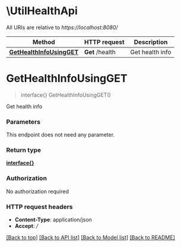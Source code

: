 # \UtilHealthApi

All URIs are relative to *https://localhost:8080/*

Method | HTTP request | Description
------------- | ------------- | -------------
[**GetHealthInfoUsingGET**](UtilHealthApi.md#GetHealthInfoUsingGET) | **Get** /health | Get health info


# **GetHealthInfoUsingGET**
> interface{} GetHealthInfoUsingGET()

Get health info


### Parameters
This endpoint does not need any parameter.

### Return type

[**interface{}**](interface{}.md)

### Authorization

No authorization required

### HTTP request headers

 - **Content-Type**: application/json
 - **Accept**: */*

[[Back to top]](#) [[Back to API list]](../README.md#documentation-for-api-endpoints) [[Back to Model list]](../README.md#documentation-for-models) [[Back to README]](../README.md)

